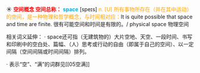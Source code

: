 ☀ <font color="red">**空间概念 空间总称：**</font>
<font color="sky blue">**space**</font> [speɪs] 
<font color="orange">n. [U] 所有事物所存在（并在其中运动）的空间，是一种物理和哲学概念，与时间相对应：</font>It is quite possible that space and time are finite. 很有可能空间和时间是有限的。/ physical space 物理空间

相关词义延伸：
· space还可指（无建筑物的）大片空地、天空、一段时间、书写和印刷中的空白处、篇幅、（人）思考或行动的自由（即属于自己的空间）、以一定间隔（空间间隔或时间间隔）排列。

· 表示“空”、“满”的词群见[[05空满]]
